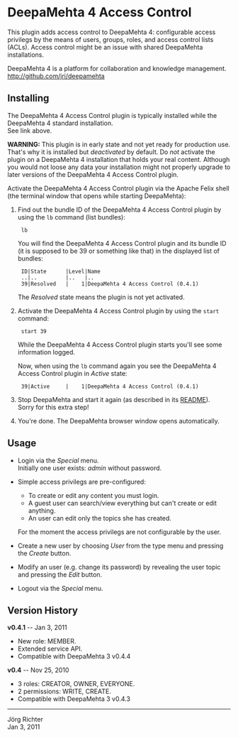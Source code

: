 
DeepaMehta 4 Access Control
===========================

This plugin adds access control to DeepaMehta 4: configurable access privilegs by the means of users, groups, roles, and access control lists (ACLs). Access control might be an issue with shared DeepaMehta installations.

DeepaMehta 4 is a platform for collaboration and knowledge management.  
<http://github.com/jri/deepamehta>


Installing
----------

The DeepaMehta 4 Access Control plugin is typically installed while the DeepaMehta 4 standard installation.  
See link above.

**WARNING:** This plugin is in early state and not yet ready for production use. That's why it is installed but *deactivated* by default. Do *not* activate the plugin on a DeepaMehta 4 installation that holds your real content. Although you would not loose any data your installation might not properly upgrade to later versions of the DeepaMehta 4 Access Control plugin.

Activate the DeepaMehta 4 Access Control plugin via the Apache Felix shell (the terminal window that opens while starting DeepaMehta):

1. Find out the bundle ID of the DeepaMehta 4 Access Control plugin by using the `lb` command (list bundles):

        lb

   You will find the DeepaMehta 4 Access Control plugin and its bundle ID (it is supposed to be 39 or something like that) in the displayed list of bundles:

        ID|State      |Level|Name
        ..|..         |..   |..
        39|Resolved   |    1|DeepaMehta 4 Access Control (0.4.1)

   The *Resolved* state means the plugin is not yet activated.

2. Activate the DeepaMehta 4 Access Control plugin by using the `start` command:

        start 39

   While the DeepaMehta 4 Access Control plugin starts you'll see some information logged.

   Now, when using the `lb` command again you see the DeepaMehta 4 Access Control plugin in *Active* state:

        39|Active     |    1|DeepaMehta 4 Access Control (0.4.1)

3. Stop DeepaMehta and start it again (as described in its [README](http://github.com/jri/deepamehta)).  
   Sorry for this extra step!

4. You're done. The DeepaMehta browser window opens automatically.


Usage
-----

* Login via the *Special* menu.  
  Initially one user exists: *admin* without password.

* Simple access privilegs are pre-configured:
  * To create or edit any content you must login.
  * A guest user can search/view everything but can't create or edit anything.
  * An user can edit only the topics she has created.

  For the moment the access privilegs are not configurable by the user.

* Create a new user by choosing *User* from the type menu and pressing the *Create* button.  

* Modify an user (e.g. change its password) by revealing the user topic and pressing the *Edit* button.

* Logout via the *Special* menu.


Version History
---------------

**v0.4.1** -- Jan 3, 2011

* New role: MEMBER.
* Extended service API.
* Compatible with DeepaMehta 3 v0.4.4

**v0.4** -- Nov 25, 2010

* 3 roles: CREATOR, OWNER, EVERYONE.
* 2 permissions: WRITE, CREATE.
* Compatible with DeepaMehta 3 v0.4.3


------------
Jörg Richter  
Jan 3, 2011
